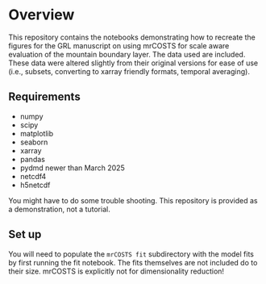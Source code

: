 # Overview

This repository contains the notebooks demonstrating how to recreate the figures for the GRL manuscript on using mrCOSTS for scale aware evaluation of the mountain boundary layer. The data used are included. These data were altered slightly from their original versions for ease of use (i.e., subsets, converting to xarray friendly formats, temporal averaging).

## Requirements

- numpy
- scipy
- matplotlib
- seaborn
- xarray
- pandas
- pydmd newer than March 2025
- netcdf4
- h5netcdf

You might have to do some trouble shooting. This repository is provided as a demonstration, not a tutorial.

## Set up

You will need to populate the `mrCOSTS fit` subdirectory with the model fits by first running the fit notebook. The fits themselves are not included do to their size. mrCOSTS is explicitly not for dimensionality reduction!

